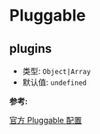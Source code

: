 # Pluggable

## plugins

- 类型: `Object|Array`
- 默认值: `undefined`

**参考:**

[官方 Pluggable 配置](https://vuepress.vuejs.org/zh/config/#pluggable)
